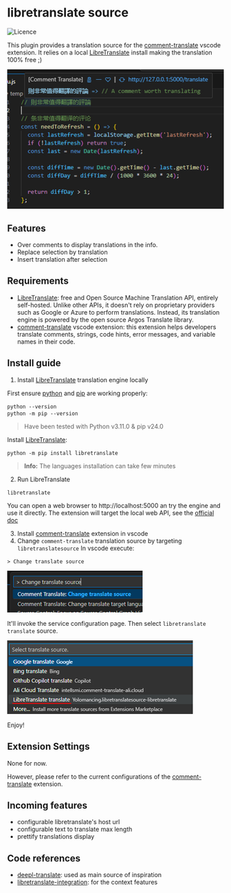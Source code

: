 # libretranslate source
![Licence](https://img.shields.io/github/license/intellism/vscode-comment-translate.svg)

This plugin provides a translation source for the [comment-translate](https://github.com/intellism/vscode-comment-translate) vscode extension.
It relies on a local [LibreTranslate](https://github.com/LibreTranslate/LibreTranslate) install making the translation 100% free ;)

![sample](./images/sample.jpg)

## Features
- Over comments to display translations in the info.
- Replace selection by translation
- Insert translation after selection

## Requirements
- [LibreTranslate](https://github.com/LibreTranslate/LibreTranslate): free and Open Source Machine Translation API, entirely self-hosted. Unlike other APIs, it doesn't rely on proprietary providers such as Google or Azure to perform translations. Instead, its translation engine is powered by the open source Argos Translate library.
- [comment-translate](https://github.com/intellism/vscode-comment-translate) vscode extension: this extension helps developers translate comments, strings, code hints, error messages, and variable names in their code.

## Install guide

1. Install [LibreTranslate](https://github.com/LibreTranslate/LibreTranslate) translation engine locally

First ensure [python](https://www.python.org/) and [pip](https://pip.pypa.io/en/stable/getting-started/) are working properly:
```
python --version
python -m pip --version
```
> Have been tested with Python v3.11.0 & pip v24.0

Install [LibreTranslate](https://github.com/LibreTranslate/LibreTranslate):
```
python -m pip install libretranslate
```
> __Info:__ The languages installation can take few minutes

2. Run LibreTranslate
```
libretranslate
```
You can open a web browser to http://localhost:5000 an try the engine and use it directly.
The extension will target the local web API, see the [official doc](https://libretranslate.com/docs/)

3. Install [comment-translate](https://github.com/intellism/vscode-comment-translate) extension in vscode
4. Change `comment-translate` translation source by targeting `libretranslatesource`
In vscode execute:
```
> Change translate source
```
![libretranslate-source](./images/sourcechange01.jpg)

It'll invoke the service configuration page. Then select `libretranslate translate` source.

![libretranslate-source](./images/sourcechange02.jpg)

Enjoy!

## Extension Settings
None for now.

However, please refer to the current configurations of the [comment-translate](https://github.com/intellism/vscode-comment-translate?tab=readme-ov-file#common-configurations) extension.

## Incoming features
- configurable libretranslate's host url
- configurable text to translate max length
- prettify translations display

## Code references
- [deepl-translate](https://github.com/intellism/deepl-translate/): used as main source of inspiration
- [libretranslate-integration](https://github.com/Jararered/libretranslate-integration): for the context features
